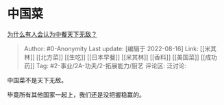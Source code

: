 # 中国菜
[为什么有人会认为中餐天下无敌？](https://www.zhihu.com/question/57543664/answer/2628514295)

> Author: #0-Anonymity
> Last update: [编辑于 2022-08-16]
> Link: [[米其林]] [[北方菜]] [[生吃]] [[日本早餐]] [[米其林]] [[香料]] [[美国菜]] [[成功药]]
> Tag: #2-事业/2A-功夫/2-拓展能力/厨艺
> 评论区:
> 泛讨论:

中国菜不是天下无敌。

毕竟所有其他国家一起上，我们还是没把握稳赢的。
